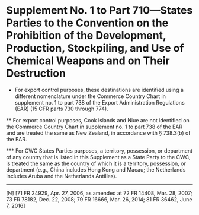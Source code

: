 # Supplement No. 1 to Part 710—States Parties to the Convention on the Prohibition of the Development, Production, Stockpiling, and Use of Chemical Weapons and on Their Destruction 


* For export control purposes, these destinations are identified using a different nomenclature under the Commerce Country Chart in supplement no. 1 to part 738 of the Export Administration Regulations (EAR) (15 CFR parts 730 through 774).


** For export control purposes, Cook Islands and Niue are not identified on the Commerce Country Chart in supplement no. 1 to part 738 of the EAR and are treated the same as New Zealand, in accordance with § 738.3(b) of the EAR.


*** For CWC States Parties purposes, a territory, possession, or department of any country that is listed in this Supplement as a State Party to the CWC, is treated the same as the country of which it is a territory, possession, or department (e.g., China includes Hong Kong and Macau; the Netherlands includes Aruba and the Netherlands Antilles).



---

[N] [71 FR 24929, Apr. 27, 2006, as amended at 72 FR 14408, Mar. 28, 2007; 73 FR 78182, Dec. 22, 2008; 79 FR 16666, Mar. 26, 2014; 81 FR 36462, June 7, 2016]





